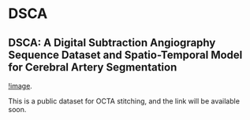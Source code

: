 # DSCA
## DSCA: A Digital Subtraction Angiography Sequence Dataset and Spatio-Temporal Model for Cerebral Artery Segmentation

[!image](https://github.com/jiongzhang-john/DSCA/blob/main/images/label.png). 

This is a public dataset for OCTA stitching, and the link will be available soon.
